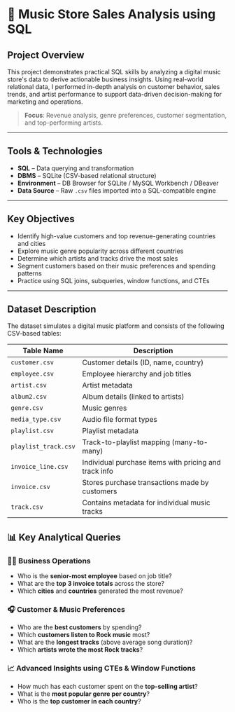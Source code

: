 # 🎵 Music Store Sales Analysis using SQL

## Project Overview

This project demonstrates practical SQL skills by analyzing a digital music store's data to derive actionable business insights. Using real-world relational data, I performed in-depth analysis on customer behavior, sales trends, and artist performance to support data-driven decision-making for marketing and operations.

>  **Focus**: Revenue analysis, genre preferences, customer segmentation, and top-performing artists.

---

## Tools & Technologies

- **SQL** – Data querying and transformation
- **DBMS** – SQLite (CSV-based relational structure)
- **Environment** – DB Browser for SQLite / MySQL Workbench / DBeaver
- **Data Source** – Raw `.csv` files imported into a SQL-compatible engine

---

## Key Objectives

- Identify high-value customers and top revenue-generating countries and cities
- Explore music genre popularity across different countries
- Determine which artists and tracks drive the most sales
- Segment customers based on their music preferences and spending patterns
- Practice using SQL joins, subqueries, window functions, and CTEs

---

## Dataset Description

The dataset simulates a digital music platform and consists of the following CSV-based tables:

| Table Name         | Description                                               |
|--------------------|-----------------------------------------------------------|
| `customer.csv`     | Customer details (ID, name, country)                      |
| `employee.csv`     | Employee hierarchy and job titles                         |
| `artist.csv`       | Artist metadata                                           |
| `album2.csv`       | Album details (linked to artists)                         |
| `genre.csv`        | Music genres                                              |
| `media_type.csv`   | Audio file format types                                   |
| `playlist.csv`     | Playlist metadata                                         |
| `playlist_track.csv` | Track-to-playlist mapping (many-to-many)                |
| `invoice_line.csv` | Individual purchase items with pricing and track info     |
| `invoice.csv`      | 	Stores purchase transactions made by customers           |
| `track.csv`        | Contains metadata for individual music tracks             |


## 📊 Key Analytical Queries

### 🧑‍💼 Business Operations
- Who is the **senior-most employee** based on job title?
- What are the **top 3 invoice totals** across the store?
- Which **cities** and **countries** generated the most revenue?

### 🎧 Customer & Music Preferences
- Who are the **best customers** by spending?
- Which **customers listen to Rock music** most?
- What are the **longest tracks** (above average song duration)?
- Which **artists wrote the most Rock tracks**?

### 📈 Advanced Insights using CTEs & Window Functions
- How much has each customer spent on the **top-selling artist**?
- What is the **most popular genre per country**?
- Who is the **top customer in each country**?
